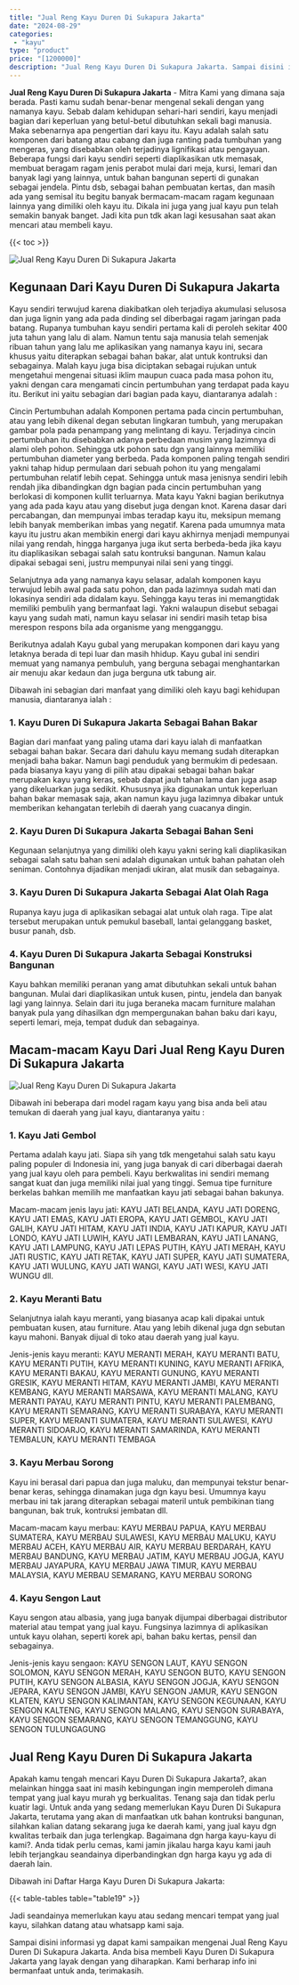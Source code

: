 ```yaml
---
title: "Jual Reng Kayu Duren Di Sukapura Jakarta"
date: "2024-08-29"
categories:
 - "kayu"
type: "product"
price: "[1200000]"
description: "Jual Reng Kayu Duren Di Sukapura Jakarta. Sampai disini informasi yg dapat kami sampaikan mengenai Jual Reng Kayu Duren Di Sukapura Jakarta. Anda bisa membel..."
---
```


**Jual Reng Kayu Duren Di Sukapura Jakarta** - Mitra Kami yang dimana saja berada. Pasti kamu sudah benar-benar mengenal sekali dengan yang namanya kayu. Sebab dalam kehidupan sehari-hari sendiri, kayu menjadi bagian dari keperluan yang betul-betul dibutuhkan sekali bagi manusia. Maka sebenarnya apa pengertian dari kayu itu. Kayu adalah salah satu komponen dari batang atau cabang dan juga ranting pada tumbuhan yang mengeras, yang disebabkan oleh terjadinya lignifikasi atau pengayuan. Beberapa fungsi dari kayu sendiri seperti diaplikasikan utk memasak, membuat beragam ragam jenis perabot mulai dari meja, kursi, lemari dan banyak lagi yang lainnya, untuk bahan bangunan seperti di gunakan sebagai jendela. Pintu dsb, sebagai bahan pembuatan kertas, dan masih ada yang semisal itu begitu banyak bermacam-macam ragam kegunaan lainnya yang dimiliki oleh kayu itu. Dikala ini juga yang jual kayu pun telah semakin banyak banget. Jadi kita pun tdk akan lagi kesusahan saat akan mencari atau membeli kayu.

{{< toc >}}

![Jual Reng Kayu Duren Di Sukapura Jakarta](/images/kayu/kayu15.jpg)

## Kegunaan Dari Kayu Duren Di Sukapura Jakarta

Kayu sendiri terwujud karena diakibatkan oleh terjadiya akumulasi selusosa dan juga lignin yang ada pada dinding sel diberbagai ragam jaringan pada batang. Rupanya tumbuhan kayu sendiri pertama kali di peroleh sekitar 400 juta tahun yang lalu di alam. Namun tentu saja manusia telah semenjak ribuan tahun yang lalu me aplikasikan yang namanya kayu ini, secara khusus yaitu diterapkan sebagai bahan bakar, alat untuk kontruksi dan sebagainya. Malah kayu juga bisa diciptakan sebagai rujukan untuk mengetahui mengenai situasi iklim maupun cuaca pada masa pohon itu, yakni dengan cara mengamati cincin pertumbuhan yang terdapat pada kayu itu. Berikut ini yaitu sebagian dari bagian pada kayu, diantaranya adalah :

Cincin Pertumbuhan adalah Komponen pertama pada cincin pertumbuhan, atau yang lebih dikenal degan sebutan lingkaran tumbuh, yang merupakan gambar pola pada penampang yang melintang di kayu. Terjadinya cincin pertumbuhan itu disebabkan adanya perbedaan musim yang lazimnya di alami oleh pohon. Sehingga utk pohon satu dgn yang lainnya memiliki pertumbuhan diameter yang berbeda. Pada komponen paling tengah sendiri yakni tahap hidup permulaan dari sebuah pohon itu yang mengalami pertumbuhan relatif lebih cepat. Sehingga untuk masa jenisnya sendiri lebih rendah jika dibandingkan dgn bagian pada cincin pertumbuhan yang berlokasi di komponen kullit terluarnya. Mata kayu Yakni bagian berikutnya yang ada pada kayu atau yang disebut juga dengan knot. Karena dasar dari percabangan, dan mempunyai imbas teradap kayu itu, meksipun memang lebih banyak memberikan imbas yang negatif. Karena pada umumnya mata kayu itu justru akan membikin energi dari kayu akhirnya menjadi mempunyai nilai yang rendah, hingga harganya juga ikut serta berbeda-beda jika kayu itu diaplikasikan sebagai salah satu kontruksi bangunan. Namun kalau dipakai sebagai seni, justru mempunyai nilai seni yang tinggi.

Selanjutnya ada yang namanya kayu selasar, adalah komponen kayu terwujud lebih awal pada satu pohon, dan pada lazimnya sudah mati dan lokasinya sendiri ada didalam kayu. Sehingga kayu teras ini memangtidak memiliki pembulih yang bermanfaat lagi. Yakni walaupun disebut sebagai kayu yang sudah mati, namun kayu selasar ini sendiri masih tetap bisa merespon respons bila ada organisme yang mengganggu.

Berikutnya adalah Kayu gubal yang merupakan komponen dari kayu yang letaknya berada di tepi luar dan masih hhidup. Kayu gubal ini sendiri memuat yang namanya pembuluh, yang berguna sebagai menghantarkan air menuju akar kedaun dan juga berguna utk tabung air.

Dibawah ini sebagian dari manfaat yang dimiliki oleh kayu bagi kehidupan manusia, diantaranya ialah :

### 1\. Kayu Duren Di Sukapura Jakarta Sebagai Bahan Bakar

Bagian dari manfaat yang paling utama dari kayu ialah di manfaatkan sebagai bahan bakar. Secara dari dahulu kayu memang sudah diterapkan menjadi baha bakar. Namun bagi penduduk yang bermukim di pedesaan. pada biasanya kayu yang di pilih atau dipakai sebagai bahan bakar merupakan kayu yang keras, sebab dapat jauh tahan lama dan juga asap yang dikeluarkan juga sedikit. Khususnya jika digunakan untuk keperluan bahan bakar memasak saja, akan namun kayu juga lazimnya dibakar untuk memberikan kehangatan terlebih di daerah yang cuacanya dingin.

### 2\. Kayu Duren Di Sukapura Jakarta Sebagai Bahan Seni

Kegunaan selanjutnya yang dimiliki oleh kayu yakni sering kali diaplikasikan sebagai salah satu bahan seni adalah digunakan untuk bahan pahatan oleh seniman. Contohnya dijadikan menjadi ukiran, alat musik dan sebagainya.

### 3\. Kayu Duren Di Sukapura Jakarta Sebagai Alat Olah Raga

Rupanya kayu juga di aplikasikan sebagai alat untuk olah raga. Tipe alat tersebut merupakan untuk pemukul baseball, lantai gelanggang basket, busur panah, dsb.

### 4\. Kayu Duren Di Sukapura Jakarta Sebagai Konstruksi Bangunan

Kayu bahkan memiliki peranan yang amat dibutuhkan sekali untuk bahan bangunan. Mulai dari diaplikasikan untuk kusen, pintu, jendela dan banyak lagi yang lainnya. Selain dari itu juga beraneka macam furniture malahan banyak pula yang dihasilkan dgn mempergunakan bahan baku dari kayu, seperti lemari, meja, tempat duduk dan sebagainya.

## Macam-macam Kayu Dari Jual Reng Kayu Duren Di Sukapura Jakarta

![Jual Reng Kayu Duren Di Sukapura Jakarta](/images/kayu/kayu29.jpg)

Dibawah ini beberapa dari model ragam kayu yang bisa anda beli atau temukan di daerah yang jual kayu, diantaranya yaitu :

### 1\. Kayu Jati Gembol

Pertama adalah kayu jati. Siapa sih yang tdk mengetahui salah satu kayu paling populer di Indonesia ini, yang juga banyak di cari diberbagai daerah yang jual kayu oleh para pembeli. Kayu berkwalitas ini sendiri memang sangat kuat dan juga memiliki nilai jual yang tinggi. Semua tipe furniture berkelas bahkan memilih me manfaatkan kayu jati sebagai bahan bakunya.

Macam-macam jenis layu jati: KAYU JATI BELANDA, KAYU JATI DORENG, KAYU JATI EMAS, KAYU JATI EROPA, KAYU JATI GEMBOL, KAYU JATI GALIH, KAYU JATI HITAM, KAYU JATI INDIA, KAYU JATI KAPUR, KAYU JATI LONDO, KAYU JATI LUWIH, KAYU JATI LEMBARAN, KAYU JATI LANANG, KAYU JATI LAMPUNG, KAYU JATI LEPAS PUTIH, KAYU JATI MERAH, KAYU JATI RUSTIC, KAYU JATI RETAK, KAYU JATI SUPER, KAYU JATI SUMATERA, KAYU JATI WULUNG, KAYU JATI WANGI, KAYU JATI WESI, KAYU JATI WUNGU dll.

### 2\. Kayu Meranti Batu

Selanjutnya ialah kayu meranti, yang biasanya acap kali dipakai untuk pembuatan kusen, atau furniture. Atau yang lebih dikenal juga dgn sebutan kayu mahoni. Banyak dijual di toko atau daerah yang jual kayu.

Jenis-jenis kayu meranti: KAYU MERANTI MERAH, KAYU MERANTI BATU, KAYU MERANTI PUTIH, KAYU MERANTI KUNING, KAYU MERANTI AFRIKA, KAYU MERANTI BAKAU, KAYU MERANTI GUNUNG, KAYU MERANTI GRESIK, KAYU MERANTI HITAM, KAYU MERANTI JAMBI, KAYU MERANTI KEMBANG, KAYU MERANTI MARSAWA, KAYU MERANTI MALANG, KAYU MERANTI PAYAU, KAYU MERANTI PINTU, KAYU MERANTI PALEMBANG, KAYU MERANTI SEMARANG, KAYU MERANTI SURABAYA, KAYU MERANTI SUPER, KAYU MERANTI SUMATERA, KAYU MERANTI SULAWESI, KAYU MERANTI SIDOARJO, KAYU MERANTI SAMARINDA, KAYU MERANTI TEMBALUN, KAYU MERANTI TEMBAGA

### 3\. Kayu Merbau Sorong

Kayu ini berasal dari papua dan juga maluku, dan mempunyai tekstur benar-benar keras, sehingga dinamakan juga dgn kayu besi. Umumnya kayu merbau ini tak jarang diterapkan sebagai materil untuk pembikinan tiang bangunan, bak truk, kontruksi jembatan dll.

Macam-macam kayu merbau: KAYU MERBAU PAPUA, KAYU MERBAU SUMATERA, KAYU MERBAU SULAWESI, KAYU MERBAU MALUKU, KAYU MERBAU ACEH, KAYU MERBAU AIR, KAYU MERBAU BERDARAH, KAYU MERBAU BANDUNG, KAYU MERBAU JATIM, KAYU MERBAU JOGJA, KAYU MERBAU JAYAPURA, KAYU MERBAU JAWA TIMUR, KAYU MERBAU MALAYSIA, KAYU MERBAU SEMARANG, KAYU MERBAU SORONG

### 4\. Kayu Sengon Laut

Kayu sengon atau albasia, yang juga banyak dijumpai diberbagai distributor material atau tempat yang jual kayu. Fungsinya lazimnya di aplikasikan untuk kayu olahan, seperti korek api, bahan baku kertas, pensil dan sebagainya.

Jenis-jenis kayu sengaon: KAYU SENGON LAUT, KAYU SENGON SOLOMON, KAYU SENGON MERAH, KAYU SENGON BUTO, KAYU SENGON PUTIH, KAYU SENGON ALBASIA, KAYU SENGON JOGJA, KAYU SENGON JEPARA, KAYU SENGON JAMBI, KAYU SENGON JAMUR, KAYU SENGON KLATEN, KAYU SENGON KALIMANTAN, KAYU SENGON KEGUNAAN, KAYU SENGON KALTENG, KAYU SENGON MALANG, KAYU SENGON SURABAYA, KAYU SENGON SEMARANG, KAYU SENGON TEMANGGUNG, KAYU SENGON TULUNGAGUNG

## Jual Reng Kayu Duren Di Sukapura Jakarta

Apakah kamu tengah mencari Kayu Duren Di Sukapura Jakarta?, akan melainkan hingga saat ini masih kebingungan ingin memperoleh dimana tempat yang jual kayu murah yg berkualitas. Tenang saja dan tidak perlu kuatir lagi. Untuk anda yang sedang memerlukan Kayu Duren Di Sukapura Jakarta, terutama yang akan di manfaatkan utk bahan kontruksi bangunan, silahkan kalian datang sekarang juga ke daerah kami, yang jual kayu dgn kwalitas terbaik dan juga terlengkap. Bagaimana dgn harga kayu-kayu di kami?. Anda tidak perlu cemas, kami jamin jikalau harga kayu kami jauh lebih terjangkau seandainya diperbandingkan dgn harga kayu yg ada di daerah lain.

Dibawah ini Daftar Harga Kayu Duren Di Sukapura Jakarta:

{{< table-tables table="table19" >}}

Jadi seandainya memerlukan kayu atau sedang mencari tempat yang jual kayu, silahkan datang atau whatsapp kami saja.

Sampai disini informasi yg dapat kami sampaikan mengenai Jual Reng Kayu Duren Di Sukapura Jakarta. Anda bisa membeli Kayu Duren Di Sukapura Jakarta yang layak dengan yang diharapkan. Kami berharap info ini bermanfaat untuk anda, terimakasih.
